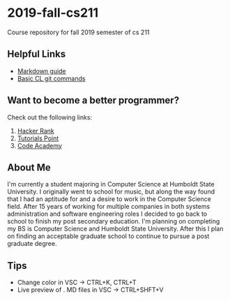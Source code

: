 # 2019-fall-cs211
Course repository for fall 2019 semester of cs 211

## Helpful Links
* [Markdown guide](https://github.com/adam-p/markdown-here/wiki/Markdown-Cheatsheet)
* [Basic CL git commands](https://github.github.com/training-kit/downloads/github-git-cheat-sheet.pdf)

## Want to become a better programmer?  
Check out the following links:
1. [Hacker Rank](https://www.hackerrank.com/domains/cpp)
2. [Tutorials Point](https://www.tutorialspoint.com/cplusplus/index.htm)
3. [Code Academy](https://www.codecademy.com/learn/learn-c-plus-plus)

## About Me
I'm currently a student majoring in Computer Science at Humboldt State University. I originally went to school for music, but along the way found that I had an aptitude for and a desire to work in the Computer Science field. After 15 years of working for multiple companies in both systems administration and software engineering roles I decided to go back to school to finish my post secondary education. I'm planning on completing my BS is Computer Science and Humboldt State University. After this I plan on finding an acceptable graduate school to continue to pursue a post graduate degree.

## Tips
* Change color in VSC -> CTRL+K, CTRL+T
* Live preview of . MD files in VSC -> CTRL+SHFT+V
